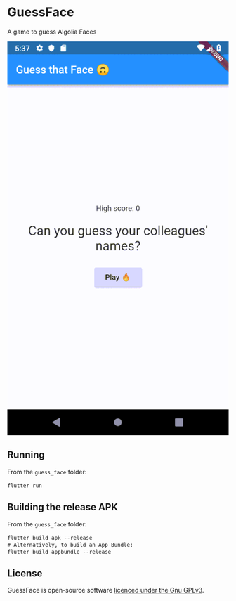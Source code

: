 # GuessFace
A game to guess Algolia Faces

![Demo GIF](./demo.gif)

## Running

From the `guess_face` folder:
```
flutter run
```

## Building the release APK
From the `guess_face` folder:
```
flutter build apk --release
# Alternatively, to build an App Bundle:
flutter build appbundle --release
```

## License

GuessFace is open-source software [licenced under the Gnu GPLv3](./LICENSE).